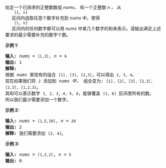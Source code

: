 <html>
 <body>
  <p>
   给定一个已排序的正整数数组
   <em>
    nums，
   </em>
   和一个正整数
   <em>
    n 。
   </em>
   从
   <code>
    [1, n]
   </code>
   区间内选取任意个数字补充到
   <em>
    nums
   </em>
   中，使得
   <code>
    [1, n]
   </code>
   区间内的任何数字都可以用
   <em>
    nums
   </em>
   中某几个数字的和来表示。请输出满足上述要求的最少需要补充的数字个数。
  </p>
  <p>
   <strong>
    示例 1:
   </strong>
  </p>
  <pre><strong>输入: </strong><em>nums</em> = <code>[1,3]</code>, <em>n</em> = <code>6</code>
<strong>输出: </strong>1 
<strong>解释:</strong>
根据<em> nums </em>里现有的组合 <code>[1], [3], [1,3]</code>，可以得出 <code>1, 3, 4</code>。
现在如果我们将 <code>2</code> 添加到 <em>nums 中，</em> 组合变为: <code>[1], [2], [3], [1,3], [2,3], [1,2,3]</code>。
其和可以表示数字 <code>1, 2, 3, 4, 5, 6</code>，能够覆盖 <code>[1, 6]</code> 区间里所有的数。
所以我们最少需要添加一个数字。</pre>
  <p>
   <strong>
    示例 2:
   </strong>
  </p>
  <pre><strong>输入: </strong><em>nums</em> = <code>[1,5,10]</code>, <em>n</em> = <code>20</code>
<strong>输出:</strong> 2
<strong>解释: </strong>我们需要添加 <code>[2, 4]</code>。
</pre>
  <p>
   <strong>
    示例 3:
   </strong>
  </p>
  <pre><strong>输入: </strong><em>nums</em> = <code>[1,2,2]</code>, <em>n</em> = <code>5</code>
<strong>输出:</strong> 0
</pre>
 </body>
</html>